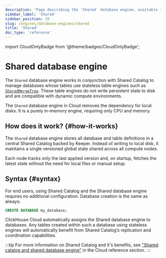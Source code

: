 ```yaml
---
description: 'Page describing the `Shared` database engine, available in ClickHouse Cloud'
sidebar_label: 'Shared'
sidebar_position: 10
slug: /engines/database-engines/shared
title: 'Shared'
doc_type: 'reference'
---
```


import CloudOnlyBadge from '@theme/badges/CloudOnlyBadge';

<CloudOnlyBadge/>

# Shared database engine

The `Shared` database engine works in conjunction with Shared Catalog to manage databases whose tables use stateless table engines such as [`SharedMergeTree`](/cloud/reference/shared-merge-tree).
These table engines do not write persistent state to disk and are compatible with dynamic compute environments.

The `Shared` database engine in Cloud removes the dependency for local disks.
It is a purely in-memory engine, requiring only CPU and memory.

## How does it work? {#how-it-works}

The `Shared` database engine stores all database and table definitions in a central Shared Catalog backed by Keeper. Instead of writing to local disk, it maintains a single versioned global state shared across all compute nodes.

Each node tracks only the last applied version and, on startup, fetches the latest state without the need for local files or manual setup.

## Syntax {#syntax}

For end users, using Shared Catalog and the Shared database engine requires no additional configuration. Database creation is the same as always:

```sql
CREATE DATABASE my_database;
```

ClickHouse Cloud automatically assigns the Shared database engine to databases. Any tables created within such a database using stateless engines will automatically benefit from Shared Catalog’s replication and coordination capabilities.

:::tip
For more information on Shared Catalog and it's benefits, see ["Shared catalog and shared database engine"](/cloud/reference/shared-catalog) in the Cloud reference section.
:::
